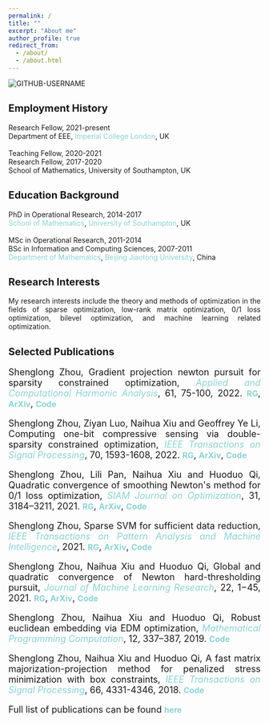 ```yaml
---
permalink: /
title: ""
excerpt: "About me"
author_profile: true
redirect_from: 
  - /about/
  - /about.html
---
```


<style>
a:link {
  text-decoration: none;
}

a:visited {
  text-decoration: none;
}

a:hover {
  text-decoration: underline;
}

a:active {
  text-decoration: underline;
}
</style>

<p align="left"> <img src="https://komarev.com/ghpvc/?username=GITHUB-USERNAME&label=Profile%20views&color=ce9927&style=flat" alt="GITHUB-USERNAME" /> </p>

<b style="font-size:20px">Employment History</b>
---
Research Fellow, 2021-present <br>
<a href='https://www.imperial.ac.uk/electrical-engineering' target="_blank">Department of EEE</a>,
<a style="color:#8cd2d5" href='https://www.imperial.ac.uk/' target="_blank">Imperial College London</a>, UK <br>
<br>
Teaching Fellow, 2020-2021 <br>
Research Fellow, 2017-2020 <br>
School of Mathematics, University of Southampton, UK <br>


<b style="font-size:20px">Education Background</b>
---
PhD in  Operational Research, 2014-2017 <br>
<a style="color:#8cd2d5" href='https://www.southampton.ac.uk/maths' target="_blank">School of Mathematics</a>, <a style="color:#8cd2d5" href='https://www.southampton.ac.uk/' target="_blank">University of Southampton</a>, UK <br>
<br>
MSc in Operational Research, 2011-2014 <br>
BSc in Information and Computing Sciences, 2007-2011 <br>
<a style="color:#8cd2d5" href='http://en.sci.njtu.edu.cn/Department/DepartmentofMathematics/index.htm' target="_blank">Department of Mathematics</a>, <a style="color:#8cd2d5" href='http://en.njtu.edu.cn/' target="_blank">Beijing Jiaotong University</a>, China 



<b style="font-size:20px">Research Interests</b> 
---

<p><div style="text-align:justify;"> 
My research interests include the theory and methods of optimization in the fields of sparse optimization,  low-rank matrix optimization, 0/1 loss optimization, bilevel
  optimization, and machine learning related optimization. </div></p> 


<b style="font-size:20px">Selected Publications</b>
---

<font size=4>
<div style="text-align:justify"> 
  
Shenglong Zhou, Gradient projection newton pursuit for sparsity constrained optimization, 
<a style="font-style: italic; color:#8cd2d5" href="https://doi.org/10.1016/j.acha.2022.06.002" target="_blank">Applied and Computational Harmonic Analysis</a>, 61, 75-100, 2022. 
<a style="font-size: 16px; font-weight: bold;color:#8cd2d5" href="https://www.researchgate.net/publication/360476606" target="_blank">RG</a>,
<a style="font-size: 16px; font-weight: bold;color:#8cd2d5" href="https://arxiv.org/abs/2205.04580" target="_blank">ArXiv</a>,
<a style="font-size: 16px; font-weight: bold;color:#8cd2d5" href="https://github.com/ShenglongZhou/GPNP" target="_blank">Code</a> 
<p style="line-height: 1;"></p>
  
 Shenglong Zhou, Ziyan Luo, Naihua Xiu and Geoffrey Ye Li, Computing one-bit compressive sensing via double-sparsity constrained optimization, 
<a style="font-style: italic; color:#8cd2d5" href="https://ieeexplore.ieee.org/document/9729395" target="_blank">IEEE Transactions on Signal Processing</a>, 70, 1593-1608, 2022.
<a style="font-size: 16px; font-weight: bold;color:#8cd2d5" href="https://www.researchgate.net/publication/348371863" target="_blank">RG</a>,
<a style="font-size: 16px; font-weight: bold;color:#8cd2d5" href="https://arxiv.org/abs/2101.03599" target="_blank">ArXiv</a>,
<a style="font-size: 16px; font-weight: bold;color:#8cd2d5" href="https://github.com/ShenglongZhou/GPSP" target="_blank">Code</a> 
<p style="line-height: 1;"></p>
  
Shenglong Zhou, Lili Pan, Naihua Xiu and Huoduo Qi, Quadratic convergence of smoothing Newton's method for 0/1 loss optimization, 
<a style="font-style: italic; color:#8cd2d5" href="https://epubs.siam.org/doi/abs/10.1137/21M1409445" target="_blank">SIAM Journal on Optimization</a>, 31, 3184–3211, 2021. 
<a style="font-size: 16px; font-weight: bold;color:#8cd2d5" href="https://www.researchgate.net/publication/354744779" target="_blank">RG</a>,
<a style="font-size: 16px; font-weight: bold;color:#8cd2d5" href="https://arxiv.org/abs/2103.14987" target="_blank">ArXiv</a>,
<a style="font-size: 16px; font-weight: bold;color:#8cd2d5" href="https://github.com/ShenglongZhou/NM01" target="_blank">Code</a>
<p style="line-height: 1;"></p>
  
Shenglong Zhou, Sparse SVM for sufficient data reduction, 
<a style="font-style: italic; color:#8cd2d5" href="https://ieeexplore.ieee.org/document/9415153" target="_blank">IEEE Transactions on Pattern Analysis and Machine Intelligence</a>, 2021. 
<a style="font-size: 16px; font-weight: bold;color:#8cd2d5" href="https://www.researchgate.net/publication/351035522" target="_blank">RG</a>,
<a style="font-size: 16px; font-weight: bold;color:#8cd2d5" href="https://arxiv.org/abs/2005.13771" target="_blank">ArXiv</a>,
<a style="font-size: 16px; font-weight: bold;color:#8cd2d5" href="https://github.com/ShenglongZhou/NSSVM" target="_blank">Code</a> 
<p style="line-height: 1;"></p>
  
Shenglong Zhou, Naihua Xiu and Huoduo Qi, Global and quadratic convergence of Newton hard-thresholding pursuit, 
<a style="font-style: italic; color:#8cd2d5" href="https://jmlr.org/papers/v22/19-026.html" target="_blank">Journal of Machine Learning Research</a>, 22, 1−45, 2021. 
<a style="font-size: 16px; font-weight: bold;color:#8cd2d5" href="https://www.researchgate.net/publication/330224407" target="_blank">RG</a>, 
<a style="font-size: 16px; font-weight: bold;color:#8cd2d5" href="https://arxiv.org/abs/1901.02763" target="_blank">ArXiv</a>, 
<a style="font-size: 16px; font-weight: bold;color:#8cd2d5" href="https://github.com/ShenglongZhou/NHTPver2" target="_blank">Code</a>
<p style="line-height: 1;"></p>
  
Shenglong Zhou, Naihua Xiu and Huoduo Qi, Robust euclidean embedding via EDM optimization,
<a style="font-style: italic; color:#8cd2d5"  href="https://link.springer.com/article/10.1007/s12532-019-00168-0" target="_blank">Mathematical Programming Computation</a>, 12, 337–387, 2019. 
<a style="font-size: 16px; font-weight: bold;color:#8cd2d5" href="https://github.com/ShenglongZhou/PREEEDM" target="_blank">Code</a> 
<p style="line-height: 1;"></p>

Shenglong Zhou, Naihua Xiu and Huoduo Qi, A fast matrix majorization-projection method for penalized stress minimization with box constraints, 
<a style="font-style: italic; color:#8cd2d5"   href="https://ieeexplore.ieee.org/document/8399531" target="_blank">IEEE Transactions on Signal Processing</a>, 66, 4331-4346, 2018. 
<a style="font-size: 16px; font-weight: bold;color:#8cd2d5" href="https://github.com/ShenglongZhou/SQREDM" target="_blank">Code</a>
<p style="line-height: 1;"></p>
  
Full list of publications can be found
<a style="font-size: 16px; font-weight: bold; color:#8cd2d5"  href="https://shenglongzhou.github.io/publications/" target="_blank">here</a>
  
</div>
</font> 


<!---
<p><div style="text-align:justify"> 
 For sparse  optimization, several first-order methods <a style="font-size: 16px; font-weight: bold; color:#8cd2d5" href="https://github.com/ShenglongZhou/MIRL1" target="_blank">MIRL1</a>, <a style="font-size: 16px; font-weight: bold; color:#8cd2d5" href="https://github.com/ShenglongZhou/IIHT" target="_blank">IIHT</a> and <a style="font-size: 16px; font-weight: bold; color:#8cd2d5" href="https://github.com/ShenglongZhou/HTPCP" target="_blank">HTPCP</a>, and second-order methods  <a style="font-size: 16px; font-weight: bold; color:#8cd2d5" href="https://github.com/ShenglongZhou/NHTPver2" target="_blank">NHTP</a>, <a style="font-size: 16px; font-weight: bold; color:#8cd2d5" href="https://github.com/ShenglongZhou/NHTPver2" target="_blank">NL0R</a> and <a style="font-size: 16px; font-weight: bold; color:#8cd2d5" href="https://github.com/ShenglongZhou/NHTPver2" target="_blank">NSSVM</a>, have been developed to solve the compressed sensing, logistic regression, linear complementarity problems, support vector machines, and etc.  
</div></p>

<p><div style="text-align:justify">
For Euclidean distance matrix optimization, the majorization techniques were adopted to design competitively fast algorithms packaged into two solvers <a style="font-size: 16px; font-weight: bold; color:#8cd2d5" href="https://github.com/ShenglongZhou/PREEEDM" target="_blank">PREEEDM</a> and <a style="font-size: 16px; font-weight: bold;  color:#8cd2d5" href="https://github.com/ShenglongZhou/SQREDM" target="_blank">SQREDM</a>. 
</div></p>

 <p><div style="text-align:justify">
 For bilevel optimization, a Matlab-based <a style="font-size: 16px; font-weight: bold; color:#8cd2d5" href="https://biopt.github.io/" target="_blank">BiOpt Toolbox</a> has been created, aiming at providing a platform on which users can test a wide range collection of bilevel optimization examples from <a style="font-size: 16px; font-weight: bold; color:#8cd2d5" href="https://biopt.github.io/" target="_blank">BOLIBver2</a> through three self-provided solvers and several useful tools. 
</div></p>

--->
